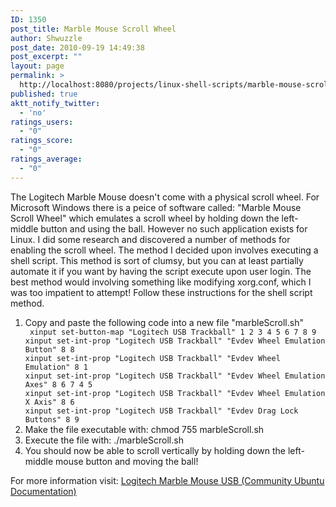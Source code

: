 ```yaml
---
ID: 1350
post_title: Marble Mouse Scroll Wheel
author: Shwuzzle
post_date: 2010-09-19 14:49:38
post_excerpt: ""
layout: page
permalink: >
  http://localhost:8080/projects/linux-shell-scripts/marble-mouse-scroll-wheel/
published: true
aktt_notify_twitter:
  - 'no'
ratings_users:
  - "0"
ratings_score:
  - "0"
ratings_average:
  - "0"
---
```

The  Logitech Marble Mouse doesn't come with a physical scroll wheel. For  Microsoft Windows there is a peice of software called: "Marble Mouse  Scroll Wheel" which emulates a scroll wheel by holding down the  left-middle button and using the ball. However no such application  exists for Linux. I did some research and discovered a number of methods  for enabling the scroll wheel. The method I decided upon involves  executing a shell script. This method is sort of clumsy, but you can at  least partially automate it if you want by having the script execute  upon user login. The best method would involving something like  modifying xorg.conf, which I was too impatient to attempt! Follow these  instructions for the shell script method.
<ol>
	<li>Copy and paste the following code into a new file "marbleScroll.sh"</li>
<code> xinput set-button-map "Logitech USB Trackball" 1 2 3 4 5 6 7 8 9
xinput set-int-prop "Logitech USB Trackball" "Evdev Wheel Emulation Button" 8 8
xinput set-int-prop "Logitech USB Trackball" "Evdev Wheel Emulation" 8 1
xinput set-int-prop "Logitech USB Trackball" "Evdev Wheel Emulation Axes" 8 6 7 4 5
xinput set-int-prop "Logitech USB Trackball" "Evdev Wheel Emulation X Axis" 8 6
xinput set-int-prop "Logitech USB Trackball" "Evdev Drag Lock Buttons" 8 9</code>
	<li>Make the file executable with: chmod 755 marbleScroll.sh</li>
	<li>Execute the file with: ./marbleScroll.sh</li>
	<li>You should now be able to scroll vertically by holding down the left-middle mouse button and moving the ball!</li>
</ol>
For more information visit: <a href="https://help.ubuntu.com/community/Logitech_Marblemouse_USB">Logitech Marble Mouse USB (Community Ubuntu Documentation)</a>